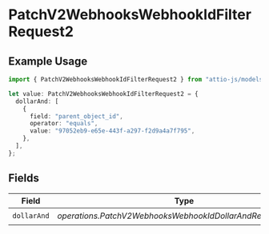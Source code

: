 # PatchV2WebhooksWebhookIdFilterRequest2

## Example Usage

```typescript
import { PatchV2WebhooksWebhookIdFilterRequest2 } from "attio-js/models/operations/patchv2webhookswebhookid.js";

let value: PatchV2WebhooksWebhookIdFilterRequest2 = {
  dollarAnd: [
    {
      field: "parent_object_id",
      operator: "equals",
      value: "97052eb9-e65e-443f-a297-f2d9a4a7f795",
    },
  ],
};
```

## Fields

| Field                                                        | Type                                                         | Required                                                     | Description                                                  |
| ------------------------------------------------------------ | ------------------------------------------------------------ | ------------------------------------------------------------ | ------------------------------------------------------------ |
| `dollarAnd`                                                  | *operations.PatchV2WebhooksWebhookIdDollarAndRequestUnion*[] | :heavy_check_mark:                                           | N/A                                                          |